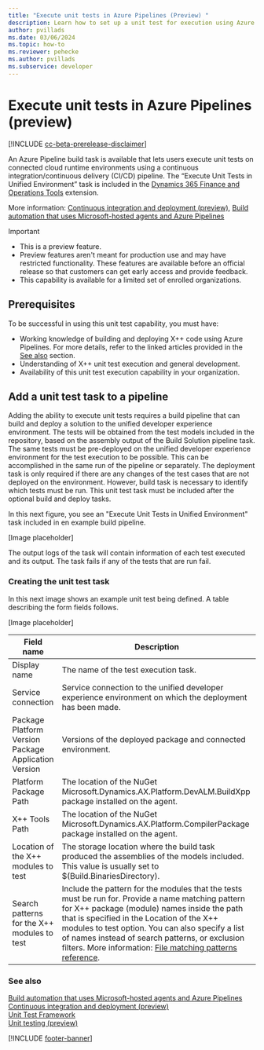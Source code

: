 ```yaml
---
title: "Execute unit tests in Azure Pipelines (Preview) "
description: Learn how to set up a unit test for execution using Azure Pipelines.
author: pvillads
ms.date: 03/06/2024
ms.topic: how-to
ms.reviewer: pehecke
ms.author: pvillads
ms.subservice: developer
---
```


# Execute unit tests in Azure Pipelines (preview)

[!INCLUDE [cc-beta-prerelease-disclaimer](../../includes/cc-beta-prerelease-disclaimer.md)]

An Azure Pipeline build task is available that lets users execute unit tests on connected cloud runtime environments using a continuous integration/continuous delivery (CI/CD) pipeline. The “Execute Unit Tests in Unified Environment” task is included in the [Dynamics 365 Finance and Operations Tools](https://marketplace.visualstudio.com/items?itemName=Dyn365FinOps.dynamics365-finops-tools) extension.

More information: [Continuous integration and deployment (preview)](finance-operations-pipelines.md), [Build automation that uses Microsoft-hosted agents and Azure Pipelines](/dynamics365/fin-ops-core/dev-itpro/dev-tools/hosted-build-automation)

> [!IMPORTANT]
>
> - This is a preview feature.
> - Preview features aren't meant for production use and may have restricted functionality. These features are available before an official release so that customers can get early access and provide feedback.
> - This capability is available for a limited set of enrolled organizations. <!-- How to sign up? -->

## Prerequisites

To be successful in using this unit test capability, you must have:

- Working knowledge of building and deploying X++ code using Azure Pipelines. For more details, refer to the linked articles provided in the [See also](#see-also) section.
- Understanding of X++ unit test execution and general development.
- Availability of this unit test execution capability in your organization.

## Add a unit test task to a pipeline

Adding the ability to execute unit tests requires a build pipeline that can build and deploy a solution to the unified developer experience environment. The tests will be obtained from the test models included in the repository, based on the assembly output of the Build Solution pipeline task. The same tests must be pre-deployed on the unified developer experience environment for the test execution to be possible. This can be accomplished in the same run of the pipeline or separately. The deployment task is only required if there are any changes of the test cases that are not deployed on the environment. However, build task is necessary to identify which tests must be run.
This unit test task must be included after the optional build and deploy tasks.

In this next figure, you see an "Execute Unit Tests in Unified Environment" task included in en example build pipeline.

[Image placeholder]
<!-- :::image type="content" source="" alt-text="Build and deploy pipeline containing a unit test task."::: -->

The output logs of the task will contain information of each test executed and its output. The task fails if any of the tests that are run fail.

### Creating the unit test task

In this next image shows an example unit test being defined. A table describing the form fields follows.

[Image placeholder]
<!-- :::image type="content" source="" alt-text="Unit test task form with example data."::: -->

|Field name|Description|
|---|---|
|Display name|The name of the test execution task.|
|Service connection|Service connection to the unified developer experience environment on which the deployment has been made.|
|Package Platform Version<br />Package Application Version|Versions of the deployed package and connected environment.|
|Platform Package Path|The location of the NuGet Microsoft.Dynamics.AX.Platform.DevALM.BuildXpp package installed on the agent.|
|X++ Tools Path|The location of the NuGet Microsoft.Dynamics.AX.Platform.CompilerPackage package installed on the agent.|
|Location of the X++ modules to test|The storage location where the build task produced the assemblies of the models included. This value is usually set to $(Build.BinariesDirectory).|
|Search patterns for the X++ modules to test|Include the pattern for the modules that the tests must be run for. Provide a name matching pattern for X++ package (module) names inside the path that is specified in the Location of the X++ modules to test option. You can also specify a list of names instead of search patterns, or exclusion filters. More information: [File matching patterns reference](/azure/devops/pipelines/tasks/file-matching-patterns).|

### See also

[Build automation that uses Microsoft-hosted agents and Azure Pipelines](/dynamics365/fin-ops-core/dev-itpro/dev-tools/hosted-build-automation)  
[Continuous integration and deployment (preview)](finance-operations-pipelines.md)  
[Unit Test Framework](/dynamicsax-2012/developer/unit-test-framework)  
[Unit testing (preview)](finance-operations-testing)

[!INCLUDE [footer-banner](../../includes/footer-banner.md)]
